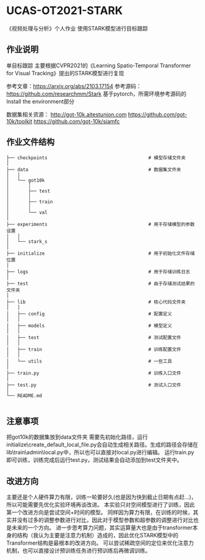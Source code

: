 # UCAS-OT2021-STARK
《视频处理与分析》个人作业
使用STARK模型进行目标跟踪

## 作业说明
单目标跟踪 主要根据CVPR2021的《Learning Spatio-Temporal Transformer for Visual Tracking》提出的STARK模型进行复现

参考文章：https://arxiv.org/abs/2103.17154
参考源码：https://github.com/researchmm/Stark
基于pytorch，所需环境参考源码的Install the environment部分

数据集相关资源：
http://got-10k.aitestunion.com
https://github.com/got-10k/toolkit
https://github.com/got-10k/siamfc


## 作业文件结构
   ```
├── checkpoints                                     # 模型存储文件夹
│
├── data                                            # 数据集文件夹
│   │
│   └── got10k 
│       │
│   	├── test
│       │
│   	├── train
│       │
│   	└── val 
│
├── experiments                                    	# 用于存储模型的参数设置
│   │
│   └── stark_s
│
├── initialize                                      # 用于初始化文件存储位置
│   
├── logs                                         	# 用于存储训练日志
│   
├── test                                         	# 由于存储测试结果的文件夹
│   
├── lib                                             # 核心代码文件夹
│   │
│   ├── config 										# 配置定义
│   │                                     
│   ├── models 										# 模型定义
│   │                             
│   ├── test                                		# 测试配置文件
│   │
│   ├── train                               	    # 训练配置文件
│   │
│   └── utils                         				# 一些工具          
│
├── train.py										# 训练入口文件
│
├── test.py											# 测试入口文件
│
└── README.md


   ```

## 注意事项
把got10k的数据集放到data文件夹
需要先初始化路径，运行initialize\create_default_local_file.py会自动生成相关路径。生成的路径会存储在lib\train\admin\local.py中，所以也可以直接对local.py进行编辑。
运行train.py即可训练，训练完成后运行test.py，测试结果会自动添加到test文件夹中。

## 改进方向
主要还是个人硬件算力有限，训练一轮要好久(也是因为快到截止日期有点赶...)，所以可能需要先优化实验环境再谈改进。
本实验只对空间模型进行了训练，因此第一个改进方向是尝试空间+时间的模型。
同样因为算力有限，在训练的时候，其实并没有过多的调整参数进行对比，因此对于模型参数和超参数的调整进行对比也是未来的一个方向。
进一步思考算力问题，其实运算量大也是由于transformer本身的结构（我认为主要是注意力机制）造成的，因此优化STARK模型中的Transformer结构是最根本的改进方向。
可以尝试稀疏空间的定位来优化注意力机制，也可以直接设计预训练任务进行预训练后再微调训练。

